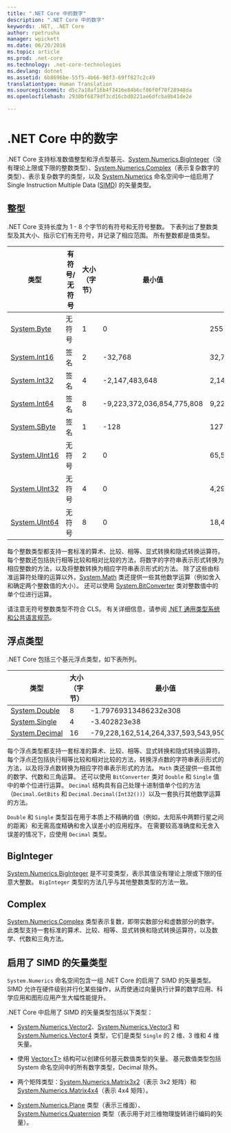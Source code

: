 ```yaml
---
title: ".NET Core 中的数字"
description: ".NET Core 中的数字"
keywords: .NET, .NET Core
author: rpetrusha
manager: wpickett
ms.date: 06/20/2016
ms.topic: article
ms.prod: .net-core
ms.technology: .net-core-technologies
ms.devlang: dotnet
ms.assetid: 6b8696be-55f5-4b66-98f3-69ff827c2c49
translationtype: Human Translation
ms.sourcegitcommit: d5c7a18af16b4f3416e84b6cf86f0f78f28948da
ms.openlocfilehash: 2930bf6879df3cd16cbd0221ae6dfcba9b41de2e

---
```


# <a name="numerics-in-net-core"></a>.NET Core 中的数字

.NET Core 支持标准数值整型和浮点型基元、[System.Numerics.BigInteger](https://docs.microsoft.com/dotnet/core/api/System.Numerics.BigInteger)（没有理论上限或下限的整数类型）、[System.Numerics.Complex](https://docs.microsoft.com/dotnet/core/api/System.Numerics.Complex)（表示复杂数字的类型）、表示复杂数字的类型，以及 [System.Numerics](https://docs.microsoft.com/dotnet/core/api/System.Numerics) 命名空间中一组启用了 Single Instruction Multiple Data ([SIMD](https://en.wikipedia.org/wiki/SIMD)) 的矢量类型。 

## <a name="integral-types"></a>整型

.NET Core 支持长度为 1 - 8 个字节的有符号和无符号整数。 下表列出了整数类型及其大小、指示它们有无符号，并记录了相应范围。 所有整数都是值类型。 

类型 | 有符号/无符号 | 大小（字节） | 最小值 | 最大值
---- | --------------- | ------------ | ------------- | -------------
[System.Byte](https://docs.microsoft.com/dotnet/core/api/System.Byte) | 无符号 | 1 | 0 | 255
[System.Int16](https://docs.microsoft.com/dotnet/core/api/System.Int16) | 签名 | 2 | -32,768 | 32,767
[System.Int32](https://docs.microsoft.com/dotnet/core/api/System.Int32) | 签名 | 4 | -2,147,483,648 | 2,147,483,647
[System.Int64](https://docs.microsoft.com/dotnet/core/api/System.Int64) | 签名 | 8 | -9,223,372,036,854,775,808 | 9,223,372,036,854,775,807
[System.SByte](https://docs.microsoft.com/dotnet/core/api/System.SByte) | 签名 | 1 | -128 | 127
[System.UInt16](https://docs.microsoft.com/dotnet/core/api/System.UInt16) | 无符号 | 2 | 0 | 65,535
[System.UInt32](https://docs.microsoft.com/dotnet/core/api/System.UInt32) | 无符号 | 4 | 0 | 4,294,967,295
[System.UInt64](https://docs.microsoft.com/dotnet/core/api/System.UInt64) | 无符号 | 8 | 0 | 18,446,744,073,709,551,615

每个整数类型都支持一套标准的算术、比较、相等、显式转换和隐式转换运算符。 每个整数还包括执行相等比较和相对比较的方法，将数字的字符串表示形式转换为相应整数的方法，以及将整数转换为相应字符串表示形式的方法。 除了这些由标准运算符处理的运算以外，[System.Math](https://docs.microsoft.com/dotnet/core/api/System.Math) 类还提供一些其他数学运算（例如舍入和确定两个整数值的大小）。 还可以使用 [System.BitConverter](https://docs.microsoft.com/dotnet/core/api/System.BitConverter) 类对整数值中的单个位进行运算。 
     
请注意无符号整数类型不符合 CLS。 有关详细信息，请参阅 [.NET 通用类型系统和公共语言规范](common-type-system.md)。

## <a name="floatingpoint-types"></a>浮点类型

.NET Core 包括三个基元浮点类型，如下表所列。 

类型 | 大小（字节） | 最小值 | 最大值
---- | ------------ | ------------- | -------------
[System.Double](https://docs.microsoft.com/dotnet/core/api/System.Double) | 8 | -1.79769313486232e308 | 1.79769313486232e308
[System.Single](https://docs.microsoft.com/dotnet/core/api/System.Single) | 4 | -3.402823e38 | 3.402823e38
[System.Decimal](https://docs.microsoft.com/dotnet/core/api/System.Decimal) | 16 | -79,228,162,514,264,337,593,543,950,335 | 79,228,162,514,264,337,593,543,950,335
   
每个浮点类型都支持一套标准的算术、比较、相等、显式转换和隐式转换运算符。 每个浮点还包括执行相等比较和相对比较的方法，转换浮点数的字符串表示形式的方法，以及将浮点数转换为相应字符串表示形式的方法。 `Math` 类还提供一些其他的数学、代数和三角运算。 还可以使用 `BitConverter` 类对 `Double` 和 `Single` 值中的单个位进行运算。 `Decimal` 结构具有自己处理十进制值单个位的方法（`Decimal.GetBits` 和 `Decimal.Decimal(Int32())`）以及一套执行其他数学运算的方法。 

`Double` 和 `Single` 类型旨在用于本质上不精确的值（例如，太阳系中两颗行星之间的距离）和无需高度精确和舍入误差小的应用程序。 在需要较高准确度和无舍入误差的情况下，应使用 `Decimal` 类型。

## <a name="biginteger"></a>BigInteger

[System.Numerics.BigInteger](https://docs.microsoft.com/dotnet/core/api/System.Numerics.BigInteger) 是不可变类型，表示其值没有理论上限或下限的任意大整数。 `BigInteger` 类型的方法几乎与其他整数类型的方法一致。  

## <a name="complex"></a>Complex

[System.Numerics.Complex](https://docs.microsoft.com/dotnet/core/api/System.Numerics.Complex) 类型表示复数，即带实数部分和虚数部分的数字。 此类型支持一套标准的算术、比较、相等、显式转换和隐式转换运算符，以及数学、代数和三角方法。 

## <a name="simdenabled-vector-types"></a>启用了 SIMD 的矢量类型

`System.Numerics` 命名空间包含一组 .NET Core 的启用了 SIMD 的矢量类型。 SIMD 允许在硬件级别并行化某些操作，从而使通过向量执行计算的数学应用、科学应用和图形应用产生大幅性能提升。 

.NET Core 中启用了 SIMD 的矢量类型包括以下类型： 

* [System.Numerics.Vector2](https://docs.microsoft.com/dotnet/core/api/System.Numerics.Vector2)、[System.Numerics.Vector3](https://docs.microsoft.com/dotnet/core/api/System.Numerics.Vector3) 和 [System.Numerics.Vector4](https://docs.microsoft.com/dotnet/core/api/System.Numerics.Vector4) 类型，它们是类型 `Single` 的 2 维、3 维和 4 维矢量。

* 使用 [Vector&lt;T&gt;](https://docs.microsoft.com/dotnet/core/api/System.Numerics.Vector-1) 结构可以创建任何基元数值类型的矢量。 基元数值类型包括 System 命名空间中的所有数字类型，Decimal 除外。

* 两个矩阵类型：[System.Numerics.Matrix3x2](https://docs.microsoft.com/dotnet/core/api/System.Numerics.Matrix3x2)（表示 3x2 矩阵）和 [System.Numerics.Matrix4x4](https://docs.microsoft.com/dotnet/core/api/System.Numerics.Matrix4x4)（表示 4x4 矩阵）。 

* [System.Numerics.Plane](https://docs.microsoft.com/dotnet/core/api/System.Numerics.Plane) 类型（表示三维面）、[System.Numerics.Quaternion](https://docs.microsoft.com/dotnet/core/api/System.Numerics.Quaternion) 类型（表示用于对三维物理旋转进行编码的矢量）。



<!--HONumber=Nov16_HO3-->



